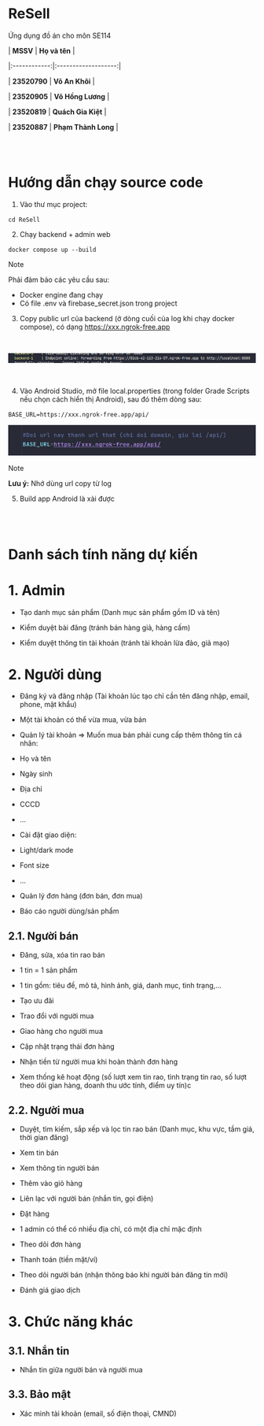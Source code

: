 
# ReSell

Ứng dụng đồ án cho môn SE114

| **MSSV** | **Họ và tên** |

|:------------:|:-------------------:|

| **23520790** | **Võ An Khôi** |

| **23520905** | **Võ Hồng Lương** |

| **23520819** | **Quách Gia Kiệt** |

| **23520887** | **Phạm Thành Long** |

  
<br>  
<br>  

# Hướng dẫn chạy source code
1.  Vào thư mục project:
```
cd ReSell
```

2. Chạy backend  + admin web 
   
```
docker compose up --build 
```
>[!NOTE]
> Phải đảm bảo các yêu cầu sau: 
>  - Docker engine đang chạy
> - Có file .env và firebase_secret.json trong project


3. Copy public url của backend (ở dòng cuối của log khi chạy docker compose), có dạng https://xxx.ngrok-free.app 
   
<br>
   
![Backend Public URL](images/backend_url.png)

<br>

4. Vào Android Studio, mở file local.properties (trong folder Grade Scripts nếu chọn cách hiển thị Android), sau đó thêm dòng sau: 
```
BASE_URL=https://xxx.ngrok-free.app/api/
``` 
![Android Base URL](images/android_base_url.png)

>[!NOTE]
> **Lưu ý:** Nhớ dùng url copy từ log


5. Build app Android là xài được  


<br>  
<br>

# Danh sách tính năng dự kiến

# 1. Admin

  

- Tạo danh mục sản phẩm (Danh mục sản phẩm gồm ID và tên)

- Kiểm duyệt bài đăng (tránh bán hàng giả, hàng cấm)

- Kiểm duyệt thông tin tài khoản (tránh tài khoản lừa đảo, giả mạo)

  

# 2. Người dùng

  

- Đăng ký và đăng nhập (Tài khoản lúc tạo chỉ cần tên đăng nhập, email, phone, mật khẩu)

- Một tài khoản có thể vừa mua, vừa bán

- Quản lý tài khoản ⇒ Muốn mua bán phải cung cấp thêm thông tin cá nhân:

- Họ và tên

- Ngày sinh

- Địa chỉ

- CCCD

- …

- Cài đặt giao diện:

- Light/dark mode

- Font size

- …

- Quản lý đơn hàng (đơn bán, đơn mua)

- Báo cáo người dùng/sản phẩm

  

## 2.1. Người bán

  

- Đăng, sửa, xóa tin rao bán

- 1 tin = 1 sản phẩm

- 1 tin gồm: tiêu đề, mô tả, hình ảnh, giá, danh mục, tình trạng,…

- Tạo ưu đãi

- Trao đổi với người mua

- Giao hàng cho người mua

- Cập nhật trạng thái đơn hàng

- Nhận tiền từ người mua khi hoàn thành đơn hàng

- Xem thống kê hoạt động (số lượt xem tin rao, tình trạng tin rao, số lượt theo dõi gian hàng, doanh thu ước tính, điểm uy tín)c

  

## 2.2. Người mua

  

- Duyệt, tìm kiếm, sắp xếp và lọc tin rao bán (Danh mục, khu vực, tầm giá, thời gian đăng)

- Xem tin bán

- Xem thông tin người bán

- Thêm vào giỏ hàng

- Liên lạc với người bán (nhắn tin, gọi điện)

- Đặt hàng

- 1 admin có thể có nhiều địa chỉ, có một địa chỉ mặc định

- Theo dõi đơn hàng

- Thanh toán (tiền mặt/ví)

- Theo dõi người bán (nhận thông báo khi người bán đăng tin mới)

- Đánh giá giao dịch

  

# 3. Chức năng khác

  

## 3.1. Nhắn tin

  

- Nhắn tin giữa người bán và người mua

  

## 3.3. Bảo mật

  

- Xác minh tài khoản (email, số điện thoại, CMND)
